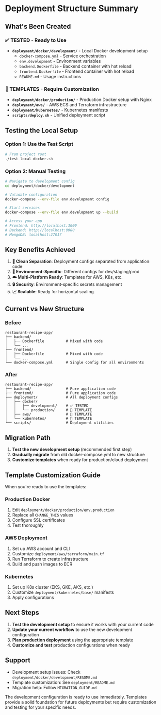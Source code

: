 # Deployment Structure Summary

## What's Been Created

### ✅ TESTED - Ready to Use
- **`deployment/docker/development/`** - Local Docker development setup
  - `docker-compose.yml` - Service orchestration
  - `env.development` - Environment variables
  - `backend.Dockerfile` - Backend container with hot reload
  - `frontend.Dockerfile` - Frontend container with hot reload
  - `README.md` - Usage instructions

### 🔧 TEMPLATES - Require Customization
- **`deployment/docker/production/`** - Production Docker setup with Nginx
- **`deployment/aws/`** - AWS ECS and Terraform infrastructure
- **`deployment/kubernetes/`** - Kubernetes manifests
- **`scripts/deploy.sh`** - Unified deployment script

## Testing the Local Setup

### Option 1: Use the Test Script
```bash
# From project root
./test-local-docker.sh
```

### Option 2: Manual Testing
```bash
# Navigate to development config
cd deployment/docker/development

# Validate configuration
docker-compose --env-file env.development config

# Start services
docker-compose --env-file env.development up --build

# Access your app
# Frontend: http://localhost:3000
# Backend: http://localhost:8080
# MongoDB: localhost:27017
```

## Key Benefits Achieved

1. **🧹 Clean Separation**: Deployment configs separated from application code
2. **🔧 Environment-Specific**: Different configs for dev/staging/prod
3. **☁️ Multi-Platform Ready**: Templates for AWS, K8s, etc.
4. **🔒 Security**: Environment-specific secrets management
5. **📈 Scalable**: Ready for horizontal scaling

## Current vs New Structure

### Before
```
restaurant-recipe-app/
├── backend/
│   ├── Dockerfile          # Mixed with code
│   └── ...
├── frontend/
│   ├── Dockerfile          # Mixed with code
│   └── ...
└── docker-compose.yml      # Single config for all environments
```

### After
```
restaurant-recipe-app/
├── backend/                # Pure application code
├── frontend/               # Pure application code
├── deployment/             # All deployment configs
│   ├── docker/
│   │   ├── development/    # ✅ TESTED
│   │   └── production/     # 🔧 TEMPLATE
│   ├── aws/                # 🔧 TEMPLATE
│   └── kubernetes/         # 🔧 TEMPLATE
└── scripts/                # Deployment utilities
```

## Migration Path

1. **Test the new development setup** (recommended first step)
2. **Gradually migrate** from old docker-compose.yml to new structure
3. **Customize templates** when ready for production/cloud deployment

## Template Customization Guide

When you're ready to use the templates:

### Production Docker
1. Edit `deployment/docker/production/env.production`
2. Replace all `CHANGE_THIS` values
3. Configure SSL certificates
4. Test thoroughly

### AWS Deployment
1. Set up AWS account and CLI
2. Customize `deployment/aws/terraform/main.tf`
3. Run Terraform to create infrastructure
4. Build and push images to ECR

### Kubernetes
1. Set up K8s cluster (EKS, GKE, AKS, etc.)
2. Customize `deployment/kubernetes/base/` manifests
3. Apply configurations

## Next Steps

1. **Test the development setup** to ensure it works with your current code
2. **Update your current workflow** to use the new development configuration
3. **Plan production deployment** using the appropriate template
4. **Customize and test** production configurations when ready

## Support

- Development setup issues: Check `deployment/docker/development/README.md`
- Template customization: See `deployment/README.md`
- Migration help: Follow `MIGRATION_GUIDE.md`

The development configuration is ready to use immediately. Templates provide a solid foundation for future deployments but require customization and testing for your specific needs.

